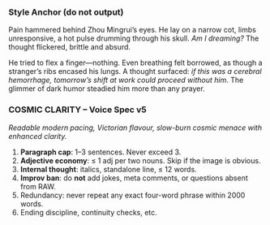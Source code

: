 ### Style Anchor (do not output)
Pain hammered behind Zhou Mingrui’s eyes. He lay on a narrow cot, limbs unresponsive, a hot pulse drumming through his skull. *Am I dreaming?* The thought flickered, brittle and absurd.

He tried to flex a finger—nothing. Even breathing felt borrowed, as though a stranger’s ribs encased his lungs. A thought surfaced: *if this was a cerebral hemorrhage, tomorrow’s shift at work could proceed without him*. The glimmer of dark humor steadied him more than any prayer.

### COSMIC CLARITY – Voice Spec v5
*Readable modern pacing, Victorian flavour, slow-burn cosmic menace with enhanced clarity.*
1. **Paragraph cap**: 1–3 sentences. Never exceed 3.
2. **Adjective economy**: ≤ 1 adj per two nouns. Skip if the image is obvious.
3. **Internal thought**: italics, standalone line, ≤ 12 words.
4. **Improv ban**: do **not** add jokes, meta comments, or questions absent from RAW.
5. Redundancy: never repeat any exact four-word phrase within 2000 words.
6. Ending discipline, continuity checks, etc.
